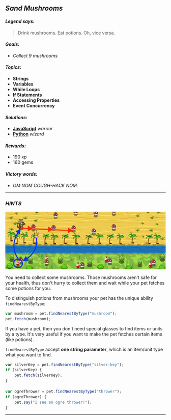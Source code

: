 ## _Sand Mushrooms_

#### _Legend says:_
> Drink mushrooms. Eat potions. Oh, vice versa.

#### _Goals:_
+ _Collect 9 mushrooms_

#### _Topics:_
+ **Strings**
+ **Variables**
+ **While Loops**
+ **If Statements**
+ **Accessing Properties**
+ **Event Concurrency**

#### _Solutions:_
+ **[JavaScript](sandMushrooms.js)** _warrior_
+ **[Python](sand_mushrooms.py)** _wizard_

#### _Rewards:_
+ 190 xp
+ 160 gems

#### _Victory words:_
+ _OM NOM COUGH-HACK NOM._

___

### _HINTS_

![](img/sandMm.jpg)

You need to collect some mushrooms. Those mushrooms aren't safe for your health, thus don't hurry to collect them and wait while your pet fetches some potions for you.

To distinguish potions from mushrooms your pet has the unique ability `findNearestByType`:

```javascript
var mushroom = pet.findNearestByType("mushroom");
pet.fetch(mushroom);
```

If you have a pet, then you don't need special glasses to find items or units by a type. It's very useful if you want to make the pet fetches certain items (like potions).

`findNearestByType` accept **one string parameter**, which is an item/unit type what you want to find.

```javascript
var silverKey = pet.findNearestByType("silver-key");
if (silverKey) {
    pet.fetch(silverKey);
}

var ogreThrower = pet.findNearestByType("thrower");
if (ogreThrower) {
    pet.say("I see an ogre thrower!");
}
```

___
